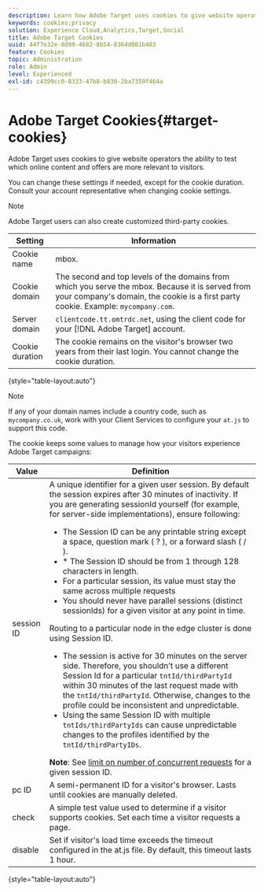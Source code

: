 ```yaml
---
description: Learn how Adobe Target uses cookies to give website operators the ability to test which online content and offers are more relevant to visitors.
keywords: cookies;privacy
solution: Experience Cloud,Analytics,Target,Social
title: Adobe Target Cookies 
uuid: 44f7e32e-8d99-4682-8b54-8364d001b403
feature: Cookies
topic: Administration
role: Admin
level: Experienced
exl-id: c4399cc0-8333-47b8-b830-2ba7359f464a
---
```

# Adobe Target Cookies{#target-cookies}

Adobe Target uses cookies to give website operators the ability to test which online content and offers are more relevant to visitors.

You can change these settings if needed, except for the cookie duration. Consult your account representative when changing cookie settings.

>[!NOTE]
>
>Adobe Target users can also create customized third-party cookies.

|Setting|Information|
| --- | --- |
|Cookie name|mbox.|
|Cookie domain|The second and top levels of the domains from which you serve the mbox. Because it is served from your company's domain, the cookie is a first party cookie. Example: `mycompany.com`.|
|Server domain|`clientcode.tt.omtrdc.net`, using the client code for your [!DNL Adobe Target] account.|
|Cookie duration|The cookie remains on the visitor's browser two years from their last login. You cannot change the cookie duration.|

{style="table-layout:auto"}

>[!NOTE]
>
>If any of your domain names include a country code, such as `mycompany.co.uk`, work with your Client Services to configure your `at.js` to support this code.

The cookie keeps some values to manage how your visitors experience Adobe Target campaigns:

|Value|Definition|
| --- | --- |
|session ID|A unique identifier for a given user session. By default the session expires after 30 minutes of inactivity. If you are generating sessionId yourself (for example, for server-side implementations), ensure following:<ul><li>The Session ID can be any printable string except a space, question mark ( ? ), or a forward slash ( / ).</li><li>* The Session ID should be from 1 through 128 characters in length.</li><li>For a particular session, its value must stay the same across multiple requests</li><li>You should never have parallel sessions (distinct sessionIds) for a given visitor at any point in time.</li></ul>Routing to a particular node in the edge cluster is done using Session ID.<ul><li>The session is active for 30 minutes on the server side. Therefore, you shouldn’t use a different Session Id for a particular `tntId/thirdPartyId` within 30 minutes of the last request made with the `tntId/thirdPartyId`. Otherwise, changes to the profile could be inconsistent and unpredictable.</li><li>Using the same Session ID with multiple `tntIds/thirdPartyIds` can cause unpredictable changes to the profiles identified by the `tntId/thirdPartyIDs`.</li></ul>**Note**: See [limit on number of concurrent requests](https://experienceleague.adobe.com/docs/core-services/interface/administration/ec-cookies/cookies-target.html) for a given session ID.|
|pc ID|A semi-permanent ID for a visitor's browser. Lasts until cookies are manually deleted.|
|check|A simple test value used to determine if a visitor supports cookies. Set each time a visitor requests a page.|
|disable|Set if visitor's load time exceeds the timeout configured in the at.js file. By default, this timeout lasts 1 hour.|

{style="table-layout:auto"}
